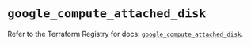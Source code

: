 # `google_compute_attached_disk`

Refer to the Terraform Registry for docs: [`google_compute_attached_disk`](https://registry.terraform.io/providers/hashicorp/google/6.37.0/docs/resources/compute_attached_disk).

